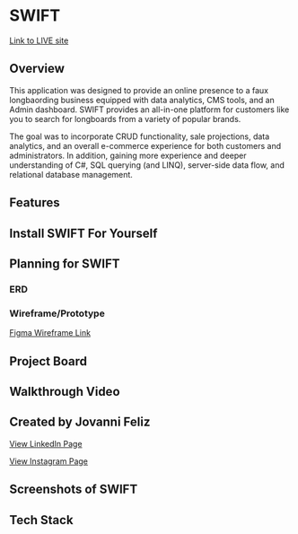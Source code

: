 # SWIFT
[Link to LIVE site]()

## Overview
This application was designed to provide an online presence to a faux longbaording business equipped with data analytics, CMS tools, and an Admin dashboard. SWIFT provides an all-in-one platform for customers like you to search for longboards from a variety of popular brands.

The goal was to incorporate CRUD functionality, sale projections, data analytics, and an overall e-commerce experience for both customers and administrators. In addition, gaining more experience and deeper understanding of C#, SQL querying (and LINQ), server-side data flow, and relational database management.

## Features


## Install SWIFT For Yourself


## Planning for SWIFT

### ERD

### Wireframe/Prototype
[Figma Wireframe Link](https://www.figma.com/file/A5JQGOYXT1jKDv4MttZ74m/Swift-Longboard-ECommerce?type=design&node-id=3%3A674&mode=design&t=dp67FSH6slpmLlEU-1)


## Project Board


## Walkthrough Video


## Created by Jovanni Feliz
[View LinkedIn Page](https://www.linkedin.com/in/jfeliz/)

[View Instagram Page](https://www.instagram.com/jojointech/?hl=en)



## Screenshots of SWIFT


## Tech Stack

